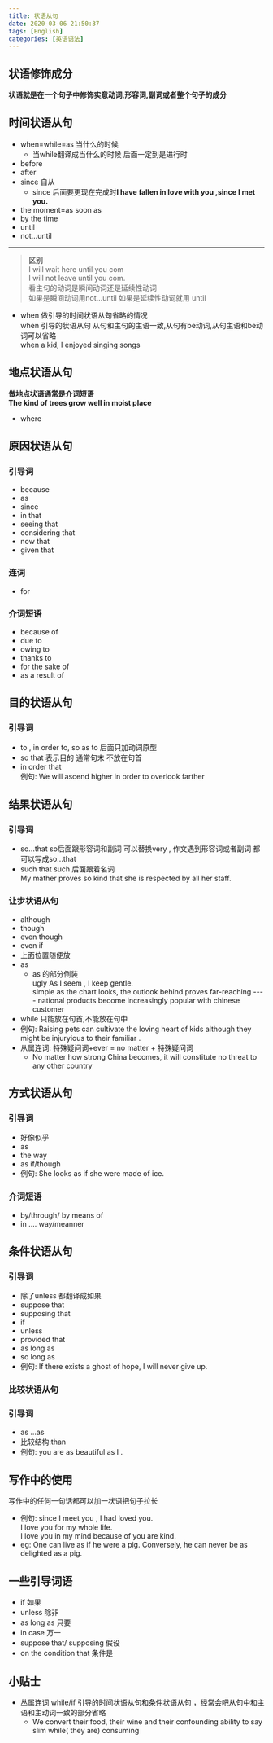 ```yaml
---
title: 状语从句
date: 2020-03-06 21:50:37
tags: [English]
categories: [英语语法]
---
```

## 状语修饰成分  

**状语就是在一个句子中修饰实意动词,形容词,副词或者整个句子的成分**   

## 时间状语从句

- when=while=as 当什么的时候
	+ 当while翻译成当什么的时候 后面一定到是进行时
- before
- after
- since 自从
	+ since 后面要更现在完成时**I have fallen in love with you ,since I met you.**   
- the moment=as soon as
- by the time
- until
- not...until

--------
>**区别**   
I will wait here until you com  
I will not leave until you com.  
看主句的动词是瞬间动词还是延续性动词  
如果是瞬间动词用not...until 如果是延续性动词就用 until

- when 做引导的时间状语从句省略的情况  
when 引导的状语从句 从句和主句的主语一致,从句有be动词,从句主语和be动词可以省略  
when a kid, I enjoyed singing songs


## 地点状语从句  

**做地点状语通常是介词短语**   
**The kind of trees grow well in moist place** 
- where  

## 原因状语从句

### 引导词

- because
- as
- since
- in that
- seeing that
- considering that
- now that
- given that  
### 连词

- for
### 介词短语
- because of
- due to
- owing to 
- thanks to
- for the sake of
- as a result of

## 目的状语从句

### 引导词
- to , in order to, so as to 后面只加动词原型  
- so that 表示目的 通常句末 不放在句首
- in order that  
例句: We will ascend higher in order to overlook farther

## 结果状语从句

### 引导词
- so...that so后面跟形容词和副词 可以替换very , 作文遇到形容词或者副词 都可以写成so...that
- such that  such 后面跟着名词  
My mather proves so kind that she is respected by all her staff. 

### 让步状语从句  

- although
- though
- even though
- even if
- 上面位置随便放 
- as
	+ as 的部分倒装  
	ugly As I seem , I keep gentle.  
	simple as the chart looks, the outlook behind proves far-reaching ---- national products become increasingly popular with chinese customer
- while 只能放在句首,不能放在句中
- 例句: Raising pets can cultivate the loving heart of kids although they might be injuryious to their familiar .
- 从属连词: 特殊疑问词+ever = no matter + 特殊疑问词 
	+ No matter how strong China becomes, it will constitute no threat to any other country


## 方式状语从句  

### 引导词

- 好像似乎
- as
- the way
- as if/though
- 例句: She looks as if she were made of ice.
### 介词短语

- by/through/ by means of
- in .... way/meanner

## 条件状语从句  

### 引导词

- 除了unless 都翻译成如果
- suppose that
- supposing that
- if
- unless
- provided that
- as long as
- so long as
- 例句: If there exists a ghost of hope, I will never give up. 

### 比较状语从句  
### 引导词

- as ...as
- 比较结构:than
- 例句: you are as beautiful as I .


## 写作中的使用
写作中的任何一句话都可以加一状语把句子拉长

- 例句: since I meet you , I had loved you.   
I love you for my whole life.  
I love you in my mind because of you are kind.  
- eg: One can live as if he were a pig. Conversely, he can never be as delighted as a pig.

## 一些引导词语

- if 如果
- unless 除非 
- as long as 只要
- in case 万一
- suppose that/ supposing 假设
- on the condition that 条件是 

## 小贴士

- 丛属连词 while/if 引导的时间状语从句和条件状语从句 ，经常会吧从句中和主语和主动词一致的部分省略
	+ We convert their food, their wine and their confounding ability to say slim while( they are) consuming

